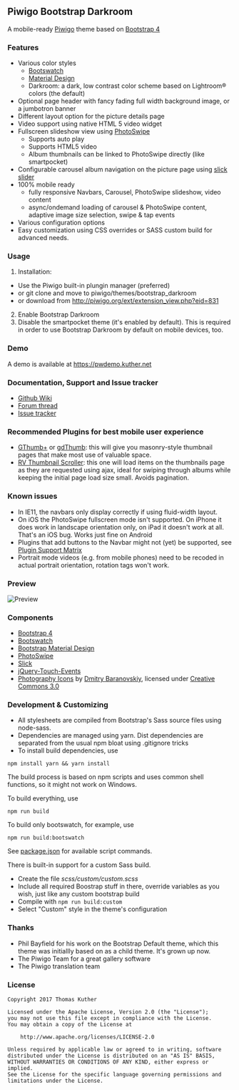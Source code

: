 Piwigo Bootstrap Darkroom
-------------------
A mobile-ready [Piwigo](http://piwigo.org) theme based on [Bootstrap 4](https://getbootstrap.com)

### Features

* Various color styles
  * [Bootswatch](https://bootswatch.com)
  * [Material Design](http://fezvrasta.github.io/bootstrap-material-design/)
  * Darkroom: a dark, low contrast color scheme based on Lightroom® colors (the default)
* Optional page header with fancy fading full width background image, or a jumbotron banner
* Different layout option for the picture details page
* Video support using native HTML 5 video widget
* Fullscreen slideshow view using [PhotoSwipe](http://photoswipe.com)
  * Supports auto play
  * Supports HTML5 video
  * Album thumbnails can be linked to PhotoSwipe directly (like smartpocket)
* Configurable carousel album navigation on the picture page using [slick slider](http://kenwheeler.github.io/slick/)
* 100% mobile ready
  * fully responsive Navbars, Carousel, PhotoSwipe slideshow, video content
  * async/ondemand loading of carousel & PhotoSwipe content, adaptive image size selection, swipe & tap events
* Various configuration options
* Easy customization using CSS overrides or SASS custom build for advanced needs.
 

### Usage

1. Installation:
 * Use the Piwigo built-in plungin manager (preferred)
 * or git clone and move to piwigo/themes/bootstrap_darkroom
 * or download from http://piwigo.org/ext/extension_view.php?eid=831
2. Enable Bootstrap Darkroom
3. Disable the smartpocket theme (it's enabled by default). This is required in order to use Bootstrap Darkroom by default on mobile devices, too.

### Demo
A demo is available at https://pwdemo.kuther.net

### Documentation, Support and Issue tracker
* [Github Wiki](https://github.com/tkuther/piwigo-bootstrap-darkroom/wiki)
* [Forum thread](http://piwigo.org/forum/viewtopic.php?id=26624)
* [Issue tracker](https://github.com/tkuther/piwigo-bootstrap-darkroom/issues)

### Recommended Plugins for best mobile user experience
* [GThumb+](http://piwigo.org/ext/extension_view.php?eid=591) or [gdThumb](http://piwigo.org/ext/extension_view.php?eid=771): this will give you masonry-style thumbnail pages that make most use of valuable space.
* [RV Thumbnail Scroller](http://piwigo.org/ext/extension_view.php?eid=493): this one will load items on the thumbnails page as they are requested using ajax, ideal for swiping through albums while keeping the initial page load size small. Avoids pagination.

### Known issues

* In IE11, the navbars only display correctly if using fluid-width layout.
* On iOS the PhotoSwipe fullscreen mode isn't supported. On iPhone it does work in landscape orientation only, on iPad it doesn't work at all. That's an iOS bug. Works just fine on Android
* Plugins that add buttons to the Navbar might not (yet) be supported, see [Plugin Support Matrix](https://github.com/tkuther/piwigo-bootstrap-darkroom/wiki/Plugin-Support-Matrix)
* Portrait mode videos (e.g. from mobile phones) need to be recoded in actual portrait orientation, rotation tags won't work.

### Preview

![Preview](https://raw.githubusercontent.com/tkuther/piwigo-bootstrap-darkroom/master/screenshot.png)

### Components

* [Bootstrap 4](https://getbootstrap.com)
* [Bootswatch](https://bootswatch.com)
* [Bootstrap Material Design](https://fezvrasta.github.io/bootstrap-material-design/)
* [PhotoSwipe](http://photoswipe.com/)
* [Slick](http://kenwheeler.github.io/slick/)
* [jQuery-Touch-Events](https://github.com/benmajor/jQuery-Touch-Events)
* [Photography Icons](https://thenounproject.com/DmitryBaranovskiy/collection/photo/) by [Dmitry Baranovskiy](https://thenounproject.com/DmitryBaranovskiy/), licensed under [Creative Commons 3.0](https://creativecommons.org/licenses/by/3.0/us/)

### Development & Customizing
* All stylesheets are compiled from Bootstrap's Sass source files using node-sass.
* Dependencies are managed using yarn. Dist dependencies are separated from the usual npm bloat using .gitignore tricks
* To install build dependencies, use
```
npm install yarn && yarn install
```

The build process is based on npm scripts and uses common shell functions, so it might not work on Windows.

To build everything, use
```
npm run build
```
To build only bootswatch, for example, use
```
npm run build:bootswatch
```
See [package.json](https://raw.githubusercontent.com/tkuther/piwigo-bootstrap-darkroom/master/package.json) for available script commands.

There is built-in support for a custom Sass build.
* Create the file _scss/custom/custom.scss_
* Include all required Boostrap stuff in there, override variables as you wish, just like any custom bootstrap build
* Compile with `npm run build:custom`
* Select "Custom" style in the theme's configuration

### Thanks
* Phil Bayfield for his work on the Bootstrap Default theme, which this theme was initiallly based on as a child theme. It's grown up now.
* The Piwigo Team for a great gallery software
* The Piwigo translation team

### License

```
Copyright 2017 Thomas Kuther

Licensed under the Apache License, Version 2.0 (the "License");
you may not use this file except in compliance with the License.
You may obtain a copy of the License at

    http://www.apache.org/licenses/LICENSE-2.0

Unless required by applicable law or agreed to in writing, software
distributed under the License is distributed on an "AS IS" BASIS,
WITHOUT WARRANTIES OR CONDITIONS OF ANY KIND, either express or implied.
See the License for the specific language governing permissions and
limitations under the License.
```
